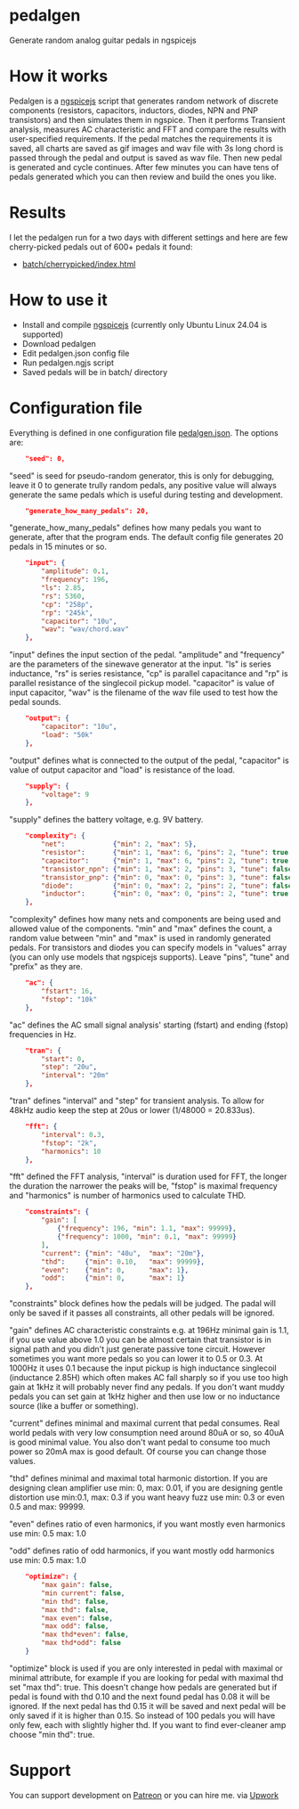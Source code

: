 # pedalgen

Generate random analog guitar pedals in ngspicejs

# How it works

Pedalgen is a [ngspicejs](https://github.com/dvhx/ngspicejs) script that
generates random network of discrete components (resistors, capacitors,
inductors, diodes, NPN and PNP transistors) and then simulates them in ngspice.
Then it performs Transient analysis, measures AC characteristic and FFT and
compare the results with user-specified requirements. If the pedal matches the
requirements it is saved, all charts are saved as gif images and wav file with 3s long chord is
passed through the pedal and output is saved as wav file. Then new pedal is generated
and cycle continues. After few minutes you can have tens of pedals generated
which you can then review and build the ones you like.

# Results

I let the pedalgen run for a two days with different settings and here are few cherry-picked pedals
out of 600+ pedals it found:

- [batch/cherrypicked/index.html](https://dvhx.github.io/pedalgen/batch/cherrypicked/index.html)

# How to use it

- Install and compile [ngspicejs](https://github.com/dvhx/ngspicejs) (currently only Ubuntu Linux 24.04 is supported)
- Download pedalgen
- Edit pedalgen.json config file
- Run pedalgen.ngjs script
- Saved pedals will be in batch/ directory

# Configuration file

Everything is defined in one configuration file [pedalgen.json](pedalgen.json).
The options are:

```json
    "seed": 0,
```

"seed" is seed for pseudo-random generator, this is only for debugging, leave it 0 to
generate trully random pedals, any positive value will always generate the same pedals
which is useful during testing and development.

```json
    "generate_how_many_pedals": 20,
```

"generate_how_many_pedals" defines how many pedals you want to generate, after that the program ends.
The default config file generates 20 pedals in 15 minutes or so.

```json
    "input": {
        "amplitude": 0.1,
        "frequency": 196,
        "ls": 2.85,
        "rs": 5360,
        "cp": "258p",
        "rp": "245k",
        "capacitor": "10u",
        "wav": "wav/chord.wav"
    },
```

"input" defines the input section of the pedal. "amplitude" and "frequency" are the
parameters of the sinewave generator at the input. "ls" is series inductance,
"rs" is series resistance, "cp" is parallel capacitance and "rp" is parallel resistance
of the singlecoil pickup model. "capacitor" is value of input capacitor, "wav" is the
filename of the wav file used to test how the pedal sounds.

```json
    "output": {
        "capacitor": "10u",
        "load": "50k"
    },
```

"output" defines what is connected to the output of the pedal, "capacitor" is value of output capacitor
and "load" is resistance of the load.

```json
    "supply": {
        "voltage": 9
    },
```

"supply" defines the battery voltage, e.g. 9V battery.

```json
    "complexity": {
        "net":            {"min": 2, "max": 5},
        "resistor":       {"min": 1, "max": 6, "pins": 2, "tune": true, "prefix": "R", "values": "series_e12", "values_min": "1", "values_max": "10M"},
        "capacitor":      {"min": 1, "max": 6, "pins": 2, "tune": true, "prefix": "C", "values": "series_e12", "values_min": "10p", "values_max": "470u"},
        "transistor_npn": {"min": 1, "max": 2, "pins": 3, "tune": false, "prefix": "Q", "values": ["2N3904", "BC547", "2N2222A"]},
        "transistor_pnp": {"min": 0, "max": 0, "pins": 3, "tune": false, "prefix": "Q", "values": ["2N3906", "BC557"]},
        "diode":          {"min": 0, "max": 2, "pins": 2, "tune": false, "prefix": "D", "values": ["1N34A", "1N4148", "1N5819", "1N60P", "1N5399", "FR207", "FR107", "1N4007", "BAT43", "LED_GREEN", "LED_BLUE", "LED_RED", "LED_YELLOW", "LED_WHITE"]},
        "inductor":       {"min": 0, "max": 0, "pins": 2, "tune": true, "prefix": "L", "values": "series_e12", "values_min": "1u", "values_max": "100m"}
    },
```

"complexity" defines how many nets and components are being used and allowed value of the components.
"min" and "max" defines the count, a random value between "min" and "max" is used in randomly generated pedals.
For transistors and diodes you can specify models in "values" array (you can only use models that ngspicejs
supports). Leave "pins", "tune" and "prefix" as they are.

```json
    "ac": {
        "fstart": 16,
        "fstop": "10k"
    },
```

"ac" defines the AC small signal analysis' starting (fstart) and ending (fstop) frequencies in Hz.

```json
    "tran": {
        "start": 0,
        "step": "20u",
        "interval": "20m"
    },
```

"tran" defines "interval" and "step" for transient analysis. To allow for 48kHz audio
keep the step at 20us or lower (1/48000 = 20.833us).

```json
    "fft": {
        "interval": 0.3,
        "fstop": "2k",
        "harmonics": 10
    },
```

"fft" defined the FFT analysis, "interval" is duration used for FFT, the longer the
duration the narrower the peaks will be, "fstop" is maximal frequency and "harmonics"
is number of harmonics used to calculate THD.

```json
    "constraints": {
        "gain": [
            {"frequency": 196, "min": 1.1, "max": 99999},
            {"frequency": 1000, "min": 0.1, "max": 99999}
        ],
        "current": {"min": "40u",  "max": "20m"},
        "thd":     {"min": 0.10,   "max": 99999},
        "even":    {"min": 0,      "max": 1},
        "odd":     {"min": 0,      "max": 1}
    },
```

"constraints" block defines how the pedals will be judged. The padal will only
be saved if it passes all constraints, all other pedals will be ignored.

"gain" defines AC characteristic constraints e.g. at 196Hz minimal gain is 1.1,
if you use value above 1.0 you can be almost certain that transistor is in signal
path and you didn't just generate passive tone circuit. However sometimes you want
more pedals so you can lower it to 0.5 or 0.3. At 1000Hz it uses 0.1 because the
input pickup is high inductance singlecoil (inductance 2.85H) which often makes
AC fall sharply so if you use too high gain at 1kHz it will probably never find any
pedals. If you don't want muddy pedals you can set gain at 1kHz higher and then
use low or no inductance source (like a buffer or something).

"current" defines minimal and maximal current that pedal consumes. Real world
pedals with very low consumption need around 80uA or so, so 40uA is good minimal value.
You also don't want pedal to consume too much power so 20mA max is good default.
Of course you can change those values.

"thd" defines minimal and maximal total harmonic distortion. If you are designing
clean amplifier use min: 0, max: 0.01, if you are designing gentle distortion use min:0.1, max: 0.3
if you want heavy fuzz use min: 0.3 or even 0.5 and max: 99999.

"even" defines ratio of even harmonics, if you want mostly even harmonics use min: 0.5 max: 1.0

"odd" defines ratio of odd harmonics, if you want mostly odd harmonics use min: 0.5 max: 1.0

```json
    "optimize": {
        "max gain": false,
        "min current": false,
        "min thd": false,
        "max thd": false,
        "max even": false,
        "max odd": false,
        "max thd*even": false,
        "max thd*odd": false
    }
```

"optimize" block is used if you are only interested in pedal with maximal or minimal attribute, for example
if you are looking for pedal with maximal thd set "max thd": true. This doesn't
change how pedals are generated but if pedal is found with thd 0.10 and the next
found pedal has 0.08 it will be ignored. If the next pedal has thd 0.15 it will be
saved and next pedal will be only saved if it is higher than 0.15. So instead of 100 pedals
you will have only few, each with slightly higher thd. If you want to find ever-cleaner
amp choose "min thd": true.

# Support

You can support development on [Patreon](https://www.patreon.com/DusanHalicky) or you can hire me.
via [Upwork](https://www.upwork.com/freelancers/~013b4c3d6e772fdb01)
